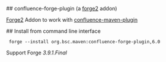 
## confluence-forge-plugin (a [forge2](http://forge.jboss.org/) addon)

[Forge2](http://forge.jboss.org/) Addon to work with [confluence-maven-plugin](https://github.com/bsorrentino/maven-confluence-plugin)

## Install from command line interface

` forge --install org.bsc.maven:confluence-forge-plugin,6.0`

Support Forge *3.9.1.Final*

